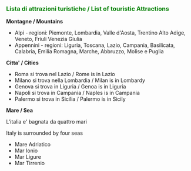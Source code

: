 <h3 style="color:green;"> Lista di attrazioni turistiche / List of touristic Attractions </h3>

<p> <strong> Montagne / Mountains </strong> </p>

<ul style="list-style-type:disc">
  <li>Alpi - regioni: Piemonte, Lombardia, Valle d'Aosta, Trentino Alto Adige, Veneto, Friuli Venezia Giulia </li>
  <li>Appennini - regioni: Liguria, Toscana, Lazio, Campania, Basilicata, Calabria, Emilia Romagna, Marche, Abbruzzo, Molise e Puglia  </li>
</ul>


<p> <strong> Citta' / Cities </strong> </p>

<ul style="list-style-type:disc">
  <li> Roma si trova nel Lazio / Rome is in Lazio </li>
  <li> Milano si trova nella Lombardia /  Milan is in Lombardy </li>
  <li> Genova si trova in Liguria / Genoa is in Liguria </li>
  <li> Napoli si trova in Campania / Naples is in Campania </li>
  <li> Palermo si trova in Sicilia / Palermo is in Sicily </li>
</ul>

<p> <strong> Mare / Sea </strong> </p>

<p> L'italia e' bagnata da quattro mari
  
  Italy is surrounded by four seas </p>
  
  <ul style="list-style-type:disc">
  <li> Mare Adriatico </li>
  <li> Mar Ionio </li>
  <li> Mar Ligure </li>
  <li> Mar Tirrenio </li>
</ul>
